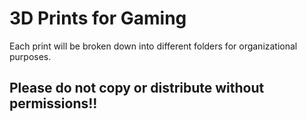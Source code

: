 # 3D Prints for Gaming #

Each print will be broken down into different folders for organizational purposes.

## Please do not copy or distribute without permissions!! ##

